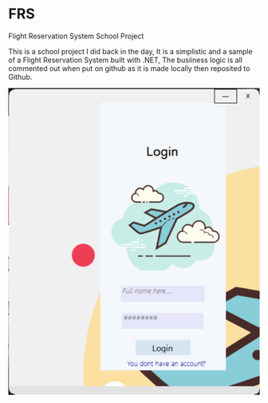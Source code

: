 # FRS
Flight Reservation System 
School Project


This is a school project I did back in the day, It is a simplistic and a sample of a Flight Reservation System built with .NET, The busiiness logic is all commented out when put on github as it is made locally then reposited to Github.  


![Login!](https://github.com/EyuaelB/FRS/blob/master/Screenshots/login.png)


